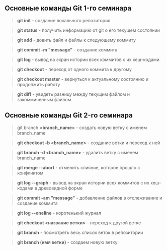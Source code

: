 ## Основные команды Git 1-го семинара

> **git init** - создание локального репозитория

> **git status** - получить информацию от git о его текущем состоянии

> **git add** - довить файл и файлы к следующему коммиту 

> **git commit -m "message"** - создание коммита

> **git log** - вывод на экран истории всех коммитов с их хеш-кодами

> **git checkout** - переход от одного коммита к другому

> **git checkout master** - вернуться к актуальному состоянию и продолжить работу

> **git diff** - увидеть разницу между текущим файлом и закоммиченным файлом

## Основные команды Git 2-го семинара ##

> git branch **<branch_name>** - создать новую ветку с именем branch_name

> **git checkout -b <branch_name>** - создание ветки и переход к ней

> **git branch -d <branch_name>** - удалить ветку с именем branch_name

> **git merge --abort** - отменить слияние, которое прошло с конфликтом

> **git log --graph** - вывод на экран истории всех коммитов с их хеш-кодами в древовидной форме

> **git commit -am "message"** - добавление файлов в отслеживание и создание коммита

> **git log --oneline** - коротенький журнал

>**git checkout <название ветки>** - переход к другой ветке

> **git branch** - посмотреть весь список веток в репозитории

> **git branch (имя ветки)** - создаем новую ветку